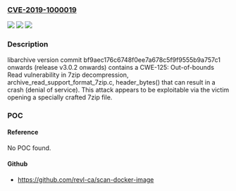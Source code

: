 ### [CVE-2019-1000019](https://cve.mitre.org/cgi-bin/cvename.cgi?name=CVE-2019-1000019)
![](https://img.shields.io/static/v1?label=Product&message=n%2Fa&color=blue)
![](https://img.shields.io/static/v1?label=Version&message=n%2Fa&color=blue)
![](https://img.shields.io/static/v1?label=Vulnerability&message=n%2Fa&color=brighgreen)

### Description

libarchive version commit bf9aec176c6748f0ee7a678c5f9f9555b9a757c1 onwards (release v3.0.2 onwards) contains a CWE-125: Out-of-bounds Read vulnerability in 7zip decompression, archive_read_support_format_7zip.c, header_bytes() that can result in a crash (denial of service). This attack appears to be exploitable via the victim opening a specially crafted 7zip file.

### POC

#### Reference
No POC found.

#### Github
- https://github.com/revl-ca/scan-docker-image

